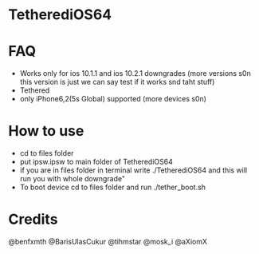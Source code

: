 # TetherediOS64



# FAQ
- Works only for ios 10.1.1 and ios 10.2.1 downgrades (more versions s0n this version is just we can say test if it works snd taht stuff)
- Tethered
- only iPhone6,2(5s Global) supported (more devices s0n)


# How to use
- cd to files folder
- put ipsw.ipsw to main folder of TetherediOS64
- if you are in files folder in terminal write ./TetherediOS64 and this will run you with whole downgrade"
- To boot device cd to files folder and run ./tether_boot.sh

# Credits 
@benfxmth 
@BarisUlasCukur
@tihmstar 
@mosk_i
@aXiomX


